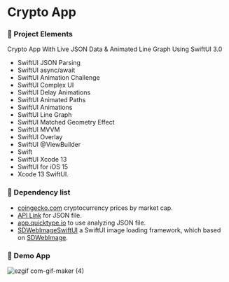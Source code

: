 # Crypto App

### 🌳 Project Elements
Crypto App With Live JSON Data & Animated Line Graph Using SwiftUI 3.0
- SwiftUI JSON Parsing
- SwiftUI async/await
- SwiftUI Animation Challenge
- SwiftUI Complex UI
- SwiftUI Delay Animations
- SwiftUI Animated Paths
- SwiftUI Animations
- SwiftUI Line Graph
- SwiftUI Matched Geometry Effect
- SwiftUI MVVM
- SwiftUI Overlay
- SwiftUI @ViewBuilder
- Swift
- SwiftUI Xcode 13
- SwiftUI for iOS 15
- Xcode 13 SwiftUI.
### 🧰 Dependency list
- [coingecko.com](https://www.coingecko.com/) cryptocurrency prices by market cap.
- [API Link](https://api.coingecko.com/api/v3/coins/markets?vs_currency=usd&order=market_cap_desc&per_page=10&sparkline=true&price_change_percentage=24h) for JSON file.
- [app.quicktype.io](https://app.quicktype.io/) to use analyzing JSON file.
- [SDWebImageSwiftUI](https://github.com/SDWebImage/SDWebImageSwiftUI) a SwiftUI image loading framework, which based on [SDWebImage](https://github.com/SDWebImage/SDWebImage).

### 📌 Demo App
![ezgif com-gif-maker (4)](https://user-images.githubusercontent.com/66858640/164157995-e66bca26-cf08-46f7-9322-c818e978a1ad.gif)
